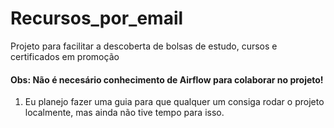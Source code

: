 # Recursos_por_email
Projeto para facilitar a descoberta de bolsas de estudo, cursos e certificados em promoção

#### Obs: Não é necesário conhecimento de Airflow para colaborar no projeto!
1. Eu planejo fazer uma guia para que qualquer um consiga rodar o projeto localmente, mas ainda não tive tempo para isso.

